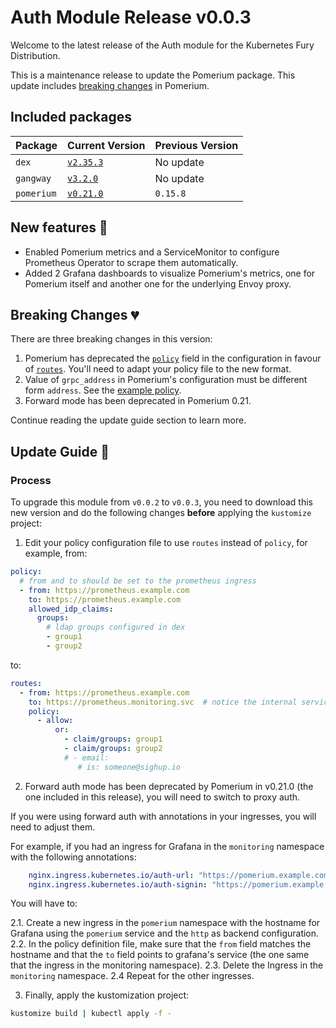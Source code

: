 # Auth Module Release v0.0.3

Welcome to the latest release of the Auth module for the Kubernetes Fury Distribution.

This is a maintenance release to update the Pomerium package. This update includes [breaking changes](#breaking-changes-) in Pomerium.

## Included packages

| Package    | Current Version                                                           | Previous Version |
| ---------- | ------------------------------------------------------------------------- | ---------------- |
| `dex`      | [`v2.35.3`](https://github.com/dexidp/dex/releases/tag/v2.35.3)           | No update        |
| `gangway`  | [`v3.2.0`](https://github.com/vmware-archive/gangway/releases/tag/v3.2.0) | No update        |
| `pomerium` | [`v0.21.0`](https://github.com/pomerium/pomerium/releases/tag/v0.21.0)    | `0.15.8`         |

## New features 🌟

- Enabled Pomerium metrics and a ServiceMonitor to configure Prometheus Operator to scrape them automatically.
- Added 2 Grafana dashboards to visualize Pomerium's metrics, one for Pomerium itself and another one for the underlying Envoy proxy.

## Breaking Changes 💔

There are three breaking changes in this version:

1. Pomerium has deprecated the [`policy`](https://www.pomerium.com/docs/reference/policy/policy) field in the configuration in favour of [`routes`](https://www.pomerium.com/docs/reference/routes). You'll need to adapt your policy file to the new format.
2. Value of `grpc_address` in Pomerium's configuration must be different form `address`. See the [example policy](https://github.com/sighupio/fury-kubernetes-auth/blob/v0.0.3/katalog/pomerium/config/policy.example.yaml).
3. Forward mode has been deprecated in Pomerium 0.21.

Continue reading the update guide section to learn more.

## Update Guide 🦮

### Process

To upgrade this module from `v0.0.2` to `v0.0.3`, you need to download this new version and do the following changes **before** applying the `kustomize` project:

1. Edit your policy configuration file to use `routes` instead of `policy`, for example, from:

```yaml
policy:
  # from and to should be set to the prometheus ingress
  - from: https://prometheus.example.com
    to: https://prometheus.example.com
    allowed_idp_claims:
      groups:
        # ldap groups configured in dex
        - group1
        - group2
```

to:

```yaml
routes:
  - from: https://prometheus.example.com
    to: https://prometheus.monitoring.svc  # notice the internal service. See (2.) below.
    policy:
      - allow:
          or:
            - claim/groups: group1
            - claim/groups: group2
            # - email:
               # is: someone@sighup.io

```

2. Forward auth mode has been deprecated by Pomerium in v0.21.0 (the one included in this release), you will need to switch to proxy auth.

If you were using forward auth with annotations in your ingresses, you will need to adjust them.

For example, if you had an ingress for Grafana in the `monitoring` namespace with the following annotations:

```yaml
    nginx.ingress.kubernetes.io/auth-url: "https://pomerium.example.com/verify?uri=$scheme://$host$request_uri"
    nginx.ingress.kubernetes.io/auth-signin: "https://pomerium.example.com/?uri=$scheme://$host$request_uri"
```

You will have to:

2.1. Create a new ingress in the `pomerium` namespace with the hostname for Grafana using the `pomerium` service and the `http` as backend configuration.
2.2. In the policy definition file, make sure that the `from` field matches the hostname and that the `to` field points to grafana's service (the one same that the ingress in the monitoring namespace).
2.3. Delete the Ingress in the `monitoring` namespace.
2.4 Repeat for the other ingresses.

3. Finally, apply the kustomization project:

```bash
kustomize build | kubectl apply -f -
```
